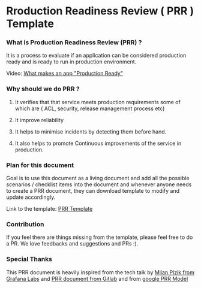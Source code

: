 # Rroduction Readiness Review ( PRR ) Template

### What is Production Readiness Review (PRR) ?

It is a process to evaluate if an application can be considered production ready and is ready to run in production environment.

Video: [What makes an app "Production Ready"](https://youtu.be/k4_gLceV4Vc)

### Why should we do PRR ?

1. It verifies that that service meets production requirements some of which are ( ACL, security, release management process etc)

2. It improve reliability

3. It helps to minimise incidents by detecting them before hand.

4. It also helps to promote Continuous improvements of the service in production.


### Plan for this document

Goal is to use this document as a living document and add all the possible scenarios / checklist items into the document and whenever anyone needs to create a PRR document, they can download template to modify and update accordingly.

Link to the template: [PRR Template](PRR-TEMPLATE.md)


### Contribution

If you feel there are things missing from the template, please feel free to do a PR. We love feedbacks and suggestions and PRs :).

### Special Thanks

This PRR document is heavily inspired from the tech talk by [Milan Plzik from Grafana Labs](https://www.youtube.com/watch?v=zwpXhFcR4BA) and [PRR document from Gitlab](https://gitlab.com/gitlab-com/gl-infra/readiness/blob/master/.gitlab/issue_templates/production_readiness.md#readiness-mr-template) and from [google PRR Model](https://sre.google/sre-book/evolving-sre-engagement-model/)
